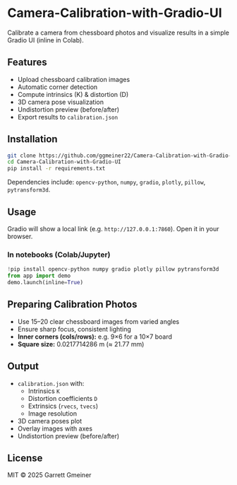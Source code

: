 # Camera-Calibration-with-Gradio-UI

Calibrate a camera from chessboard photos and visualize results in a simple Gradio UI (inline in Colab).

## Features
- Upload chessboard calibration images
- Automatic corner detection
- Compute intrinsics (K) & distortion (D)
- 3D camera pose visualization
- Undistortion preview (before/after)
- Export results to `calibration.json`

## Installation

```bash
git clone https://github.com/ggmeiner22/Camera-Calibration-with-Gradio-UI.git
cd Camera-Calibration-with-Gradio-UI
pip install -r requirements.txt
```

Dependencies include: `opencv-python`, `numpy`, `gradio`, `plotly`, `pillow`, `pytransform3d`.

## Usage

Gradio will show a local link (e.g. `http://127.0.0.1:7860`). Open it in your browser.

### In notebooks (Colab/Jupyter)
```python
!pip install opencv-python numpy gradio plotly pillow pytransform3d
from app import demo
demo.launch(inline=True)
```

## Preparing Calibration Photos
- Use 15–20 clear chessboard images from varied angles
- Ensure sharp focus, consistent lighting
- **Inner corners (cols/rows):** e.g. 9×6 for a 10×7 board
- **Square size:** 0.0217714286 m (≈ 21.77 mm)

## Output
- `calibration.json` with:
  - Intrinsics `K`
  - Distortion coefficients `D`
  - Extrinsics (`rvecs`, `tvecs`)
  - Image resolution
- 3D camera poses plot
- Overlay images with axes
- Undistortion preview (before/after)

## License
MIT © 2025 Garrett Gmeiner

